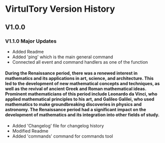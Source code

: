 # VirtulTory Version History

## V1.0.0
### V1.1.0 Major Updates
- Added Readme
- Added 'ping' which is the main general command
- Connected all event and command handlers as one of the function

#### During the Renaissance period, there was a renewed interest in mathematics and its applications in art, science, and architecture. This led to the development of new mathematical concepts and techniques, as well as the revival of ancient Greek and Roman mathematical ideas. Prominent mathematicians of this period include Leonardo da Vinci, who applied mathematical principles to his art, and Galileo Galilei, who used mathematics to make groundbreaking discoveries in physics and astronomy. The Renaissance period had a significant impact on the development of mathematics and its integration into other fields of study.
- Added 'Changelog' file for changelog history
- Modified Readme
- Added 'commands' command for commands tool
